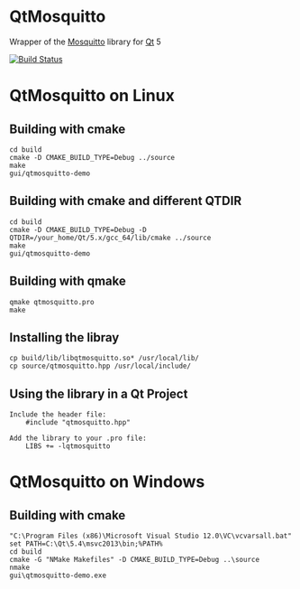 # QtMosquitto
Wrapper of the [Mosquitto](http://mosquitto.org/) library for [Qt](http://www.qt.io/) 5

[![Build Status](https://travis-ci.org/skyhisi/qtmosquitto.svg?branch=master)](https://travis-ci.org/skyhisi/qtmosquitto)

# QtMosquitto on Linux

## Building with cmake
    cd build
    cmake -D CMAKE_BUILD_TYPE=Debug ../source
    make
    gui/qtmosquitto-demo

## Building with cmake and different QTDIR
    cd build
    cmake -D CMAKE_BUILD_TYPE=Debug -D QTDIR=/your_home/Qt/5.x/gcc_64/lib/cmake ../source
    make
    gui/qtmosquitto-demo

## Building with qmake
    qmake qtmosquitto.pro
    make

## Installing the libray
    cp build/lib/libqtmosquitto.so* /usr/local/lib/
    cp source/qtmosquitto.hpp /usr/local/include/

## Using the library in a Qt Project
    Include the header file:
        #include "qtmosquitto.hpp"

    Add the library to your .pro file:
        LIBS += -lqtmosquitto

# QtMosquitto on Windows

## Building with cmake
    "C:\Program Files (x86)\Microsoft Visual Studio 12.0\VC\vcvarsall.bat"
    set PATH=C:\Qt\5.4\msvc2013\bin;%PATH%
    cd build
    cmake -G "NMake Makefiles" -D CMAKE_BUILD_TYPE=Debug ..\source
    nmake
    gui\qtmosquitto-demo.exe

